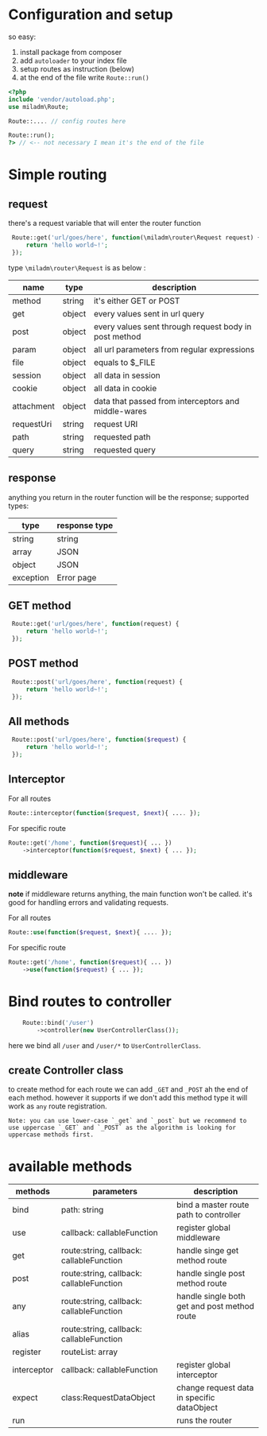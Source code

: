 # Configuration and setup

so easy:

1. install package from composer
1. add `autoloader` to your index file
1. setup routes as instruction (below)
1. at the end of the file write `Route::run()`

```php
<?php
include 'vendor/autoload.php';
use miladm\Route;

Route::.... // config routes here

Route::run();
?> // <-- not necessary I mean it's the end of the file
```

# Simple routing

## request

there's a request variable that will enter the router function

```php
 Route::get('url/goes/here', function(\miladm\router\Request request) {
     return 'hello world~!';
 });
```

type `\miladm\router\Request` is as below :

| name       | type   | description                                           |
| ---------- | ------ | ----------------------------------------------------- |
| method     | string | it's either GET or POST                               |
| get        | object | every values sent in url query                        |
| post       | object | every values sent through request body in post method |
| param      | object | all url parameters from regular expressions           |
| file       | object | equals to $\_FILE                                     |
| session    | object | all data in session                                   |
| cookie     | object | all data in cookie                                    |
| attachment | object | data that passed from interceptors and middle-wares   |
| requestUri | string | request URI                                           |
| path       | string | requested path                                        |
| query      | string | requested query                                       |

## response

anything you return in the router function will be the response;
supported types:

| type      | response type     |
| --------- | ----------------- |
| string    | string            |
| array     | JSON              |
| object    | JSON              |
| exception | Error page <HTML> |

## GET method

```php
 Route::get('url/goes/here', function(request) {
     return 'hello world~!';
 });
```

## POST method

```php
 Route::post('url/goes/here', function(request) {
     return 'hello world~!';
 });
```

## All methods

```php
 Route::post('url/goes/here', function($request) {
     return 'hello world~!';
 });
```

## Interceptor

For all routes

```php
Route::interceptor(function($request, $next){ .... });
```

For specific route

```php
Route::get('/home', function($request){ ... })
    ->interceptor(function($request, $next) { ... });
```

## middleware

**note** if middleware returns anything, the main function won't be called. it's good for handling errors and validating requests.

For all routes

```php
Route::use(function($request, $next){ .... });
```

For specific route

```php
Route::get('/home', function($request){ ... })
    ->use(function($request) { ... });
```

# Bind routes to controller

```php
    Route::bind('/user')
        ->controller(new UserControllerClass());
```

here we bind all `/user` and `/user/*` to `UserControllerClass`.

## create Controller class

to create method for each route we can add `_GET` and `_POST` ah the end of each method.
however it supports if we don't add this method type it will work as `any` route registration.

    Note: you can use lower-case `_get` and `_post` but we recommend to use uppercase `_GET` and `_POST` as the algorithm is looking for uppercase methods first.

# available methods

| methods     | parameters                               | description                                  |
| ----------- | ---------------------------------------- | -------------------------------------------- |
| bind        | path: string                             | bind a master route path to controller       |
| use         | callback: callableFunction               | register global middleware                   |
| get         | route:string, callback: callableFunction | handle singe get method route                |
| post        | route:string, callback: callableFunction | handle single post method route              |
| any         | route:string, callback: callableFunction | handle single both get and post method route |
| alias       | route:string, callback: callableFunction |                                              |
| register    | routeList: array                         |                                              |
| interceptor | callback: callableFunction               | register global interceptor                  |
| expect      | class:RequestDataObject                  | change request data in specific dataObject   |
| run         |                                          | runs the router                              |
